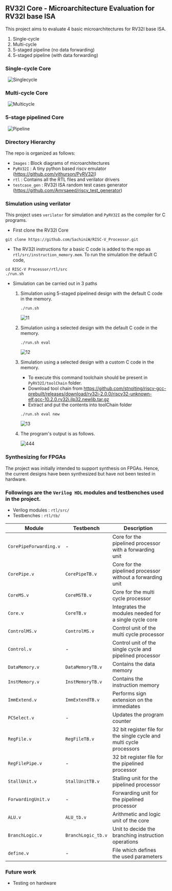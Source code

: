 ## RV32I Core - Microarchitecture Evaluation for RV32I base ISA
This project aims to evaluate 4 basic microarchitectures for RV32I base ISA. 
1. Single-cycle
2. Multi-cycle
3. 5-staged pipeline (no data forwarding)
4. 5-staged pipeline (with data forwarding)

### Single-cycle Core
&nbsp;
![Singlecycle](https://github.com/SachiniW/RISC-V_Processor/blob/main/Images/Single_cycle_datapath.png)
&nbsp;

### Multi-cycle Core
&nbsp;
![Multicycle](https://github.com/SachiniW/RISC-V_Processor/blob/main/Images/Multi_cycle_datapath.png)
### 5-stage pipelined Core
&nbsp;
![Pipeline](https://github.com/SachiniW/RISC-V_Processor/blob/main/Images/Pipeline_datapath.png)
&nbsp;

### Directory Hierarchy

The repo is organized as follows:
- `Images` : Block diagrams of microarchitectures
- `PyRV32I`  : A tiny python based riscv emulator (https://github.com/vithurson/PyRV32I)
- `rtl` : Contains all the RTL files and verilator drivers
- `testcase_gen` : RV32I ISA random test cases generator (https://github.com/Amrsaeed/riscv_test_generator)

### Simulation using verilator 

This project uses `verilator` for simulation and `PyRV32I` as the compiler for C programs.

- First clone the RV32I Core
```
git clone https://github.com/SachiniW/RISC-V_Processor.git
```
- The RV32I instructions for a basic C code is added to the repo as `rtl/src/instruction_memory.mem`. To run the simulation the default C code,
```
cd RISC-V Processor/rtl/src
./run.sh
```
- Simulation can be carried out in 3 paths
    1. Simulation using 5-staged pipelined design with the default C code in the memory.
        ```
        ./run.sh
        ```
        ![11](https://github.com/SachiniW/RISC-V_Processor/blob/main/Images/11.png)
    2. Simulation using a selected design with the default C code in the memory.
        ```
        ./run.sh eval
        ```
        ![12](https://github.com/SachiniW/RISC-V_Processor/blob/main/Images/12.png)
    3. Simulation using a selected design with a custom C code in the memory. 
       - To execute this command toolchain should be present in `PyRV32I/toolChain` folder. 
       - Download tool chain from https://github.com/stnolting/riscv-gcc-prebuilt/releases/download/rv32i-2.0.0/riscv32-unknown-elf.gcc-10.2.0.rv32i.ilp32.newlib.tar.gz
       - Extract and put the contents into toolChain folder
        ```
        ./run.sh eval new
        ```
        ![13](https://github.com/SachiniW/RISC-V_Processor/blob/main/Images/13.png)

     4. The program's output is as follows.
 
        ![444](https://github.com/SachiniW/RISC-V_Processor/blob/main/Images/444.png)
### Synthesizing for FPGAs

The project was initially intended to support synthesis on FPGAs. Hence, the current designs have been synthesized but have not been tested in hardware. 
### Followings are the **`Verilog HDL`** modules and testbenches used in the project.
- Verilog modules : `rtl/src/`
- Testbenches : `rtl/tb/`

| Module | Testbench | Description |
| --- | --- | --- |
| `CorePipeForwarding.v` | - | Core for the pipelined processor with a forwarding unit |
| `CorePipe.v` | `CorePipeTB.v` | Core for the pipelined processor without a forwarding unit |
| `CoreMS.v` | `CoreMSTB.v` | Core for the multi cycle processor |
| `Core.v` | `CoreTB.v` | Integrates the modules needed for a single cycle core |
| `ControlMS.v` | `ControlMS.v` | Control unit of the multi cycle processor |
| `Control.v` | - | Control unit of the single cycle and pipelined processor |
| `DataMemory.v` | `DataMemoryTB.v` | Contains the data memory |
| `InstMemory.v` | `InstMemoryTB.v` | Contains the instruction memory |
| `ImmExtend.v` | `ImmExtendTB.v` | Performs sign extension on the immediates |
| `PCSelect.v` | - | Updates the program counter |
| `RegFile.v` | `RegFileTB.v` | 32 bit register file for the single cycle and multi cycle processors |
| `RegFilePipe.v` | - | 32 bit register file for the pipelined processor |
| `StallUnit.v` | `StallUnitTB.v` | Stalling unit for the pipelined processor |
| `ForwardingUnit.v` | - | Forwarding unit for the pipelined processor |
| `ALU.v` | `ALU_tb.v` | Arithmetic and logic unit of the core |
| `BranchLogic.v` | `BranchLogic_tb.v` | Unit to decide the branching instruction operations |
| `define.v` | - | File which defines the used parameters |

### Future work

- Testing on hardware
